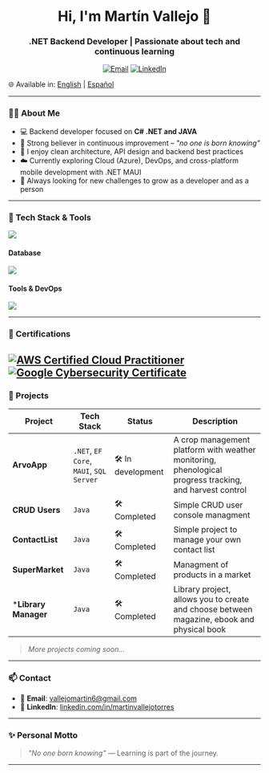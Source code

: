 <h1 align="center">Hi, I'm Martín Vallejo 👋</h1>
<h3 align="center">.NET Backend Developer | Passionate about tech and continuous learning</h3>

<p align="center">
  <a href="mailto:vallejomartin6@gmail.com"><img alt="Email" src="https://img.shields.io/badge/Email-d14836?logo=gmail&style=for-the-badge&logoColor=white"></a>
  <a href="https://www.linkedin.com/in/martinvallejotorres"><img alt="LinkedIn" src="https://img.shields.io/badge/LinkedIn-blue?logo=linkedin&style=for-the-badge&logoColor=white"></a>
</p>

🌐 Available in: [English](README.md) | [Español](README.es.md)

---

### 👨‍💻 About Me

- 💻 Backend developer focused on **C# .NET and JAVA**
- 🧠 Strong believer in continuous improvement – _"no one is born knowing"_
- 🧰 I enjoy clean architecture, API design and backend best practices
- ☁️ Currently exploring Cloud (Azure), DevOps, and cross-platform mobile development with .NET MAUI
- 🎯 Always looking for new challenges to grow as a developer and as a person

---

### 🧰 Tech Stack & Tools

![](https://skillicons.dev/icons?i=cs,c,java,js,html,css,dotnet&perline=3)

#### Database

![](https://skillicons.dev/icons?i=postgres,mysql)

#### Tools & DevOps

![](https://skillicons.dev/icons?i=aws,azure,docker,git,github,notion,postman,visualstudio&perline=4)

---

### 📜 Certifications

[![AWS Certified Cloud Practitioner](https://images.credly.com/size/110x110/images/00634f82-b07f-4bbd-a6bb-53de397fc3a6/image.png)](https://www.credly.com/badges/49a20772-7563-4bc5-bf87-3d33d602c6b9)
[![Google Cybersecurity Certificate](https://upload.wikimedia.org/wikipedia/commons/thumb/2/2f/Google_2015_logo.svg/110px-Google_2015_logo.svg.png)](https://coursera.org/verify/professional-cert/D4OJ7NBCTL63)
---

### 🚀 Projects

| Project | Tech Stack | Status | Description |
|--------|------------|--------|-------------|
| **ArvoApp** | `.NET`, `EF Core`, `MAUI`, `SQL Server` | 🛠️ In development | A crop management platform with weather monitoring, phenological progress tracking, and harvest control |
| **CRUD Users** | `Java` | 🛠️ Completed | Simple CRUD user console managment |
| **ContactList** | `Java` | 🛠️ Completed | Simple project to manage your own contact list|
| **SuperMarket** | `Java` | 🛠️ Completed | Managment of products in a market|
| ***Library Manager** | `Java`| 🛠️ Completed | Library project, allows you to create and choose between magazine, ebook and physical book |

> *More projects coming soon...*

---

### 📫 Contact

- 📧 **Email**: [vallejomartin6@gmail.com](mailto:vallejomartin6@gmail.com)  
- 💼 **LinkedIn**: [linkedin.com/in/martinvallejotorres](https://www.linkedin.com/in/martinvallejotorres)

---

### ✨ Personal Motto

> _"No one born knowing"_ — Learning is part of the journey.

---



<!--
**martinvallejotorres/martinvallejotorres** is a ✨ _special_ ✨ repository because its `README.md` (this file) appears on your GitHub profile.

Here are some ideas to get you started:

- 🔭 I’m currently working on ...
- 🌱 I’m currently learning ...
- 👯 I’m looking to collaborate on ...
- 🤔 I’m looking for help with ...
- 💬 Ask me about ...
- 📫 How to reach me: ...
- 😄 Pronouns: ...
- ⚡ Fun fact: ...
-->

